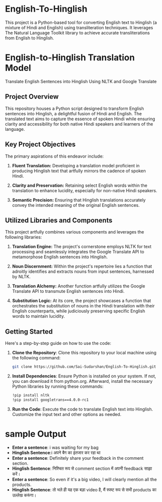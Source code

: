 # English-To-Hinglish
This project is a Python-based tool for converting English text to Hinglish (a mixture of Hindi and English) using transliteration techniques. It leverages The Natural Language Toolkit library to achieve accurate transliterations from English to Hinglish.
# English-to-Hinglish Translation Model

Translate English Sentences into Hinglish Using NLTK and Google Translate

## Project Overview

This repository houses a Python script designed to transform English sentences into Hinglish, a delightful fusion of Hindi and English. The translated text aims to capture the essence of spoken Hindi while ensuring clarity and accessibility for both native Hindi speakers and learners of the language.

## Key Project Objectives

The primary aspirations of this endeavor include:

1. **Fluent Translation:** Developing a translation model proficient in producing Hinglish text that artfully mirrors the cadence of spoken Hindi.

2. **Clarity and Preservation:** Retaining select English words within the translation to enhance lucidity, especially for non-native Hindi speakers.

3. **Semantic Precision:** Ensuring that Hinglish translations accurately convey the intended meaning of the original English sentences.

## Utilized Libraries and Components

This project artfully combines various components and leverages the following libraries:

1. **Translation Engine:** The project's cornerstone employs NLTK for text processing and seamlessly integrates the Google Translate API to metamorphose English sentences into Hinglish.

2. **Noun Discernment:** Within the project's repertoire lies a function that adroitly identifies and extracts nouns from input sentences, harnessed by NLTK.

3. **Translation Alchemy:** Another function artfully utilizes the Google Translate API to transmute English sentences into Hindi.

4. **Substitution Logic:** At its core, the project showcases a function that orchestrates the substitution of nouns in the Hindi translation with their English counterparts, while judiciously preserving specific English words to maintain lucidity.

## Getting Started
Here's a step-by-step guide on how to use the code:
1. **Clone the Repository**: Clone this repository to your local machine using the following command:

   ```bash
   git clone https://github.com/Sai-Sudarshan/English-To-Hinglish.git
   
2. **Install Dependencies**: Ensure Python is installed on your system. If not, you can download it from python.org. Afterward, install the necessary Python libraries by running these commands:

    ```bash
    !pip install nltk
    !pip install googletrans==4.0.0-rc1
    
3. **Run the Code**: Execute the code to translate English text into Hinglish. Customize the input text and other options as needed.

# sample Output

- **Enter a sentence**: i was waiting for my bag
- **Hinglish Sentence**:i अपने बैग का इंतजार कर रहा था
- **Enter a sentence**: Definitely share your feedback in the comment section.
- **Hinglish Sentence**: निश्चित रूप से comment section में अपनी feedback साझा करें।
- **Enter a sentence**: So even if it's a big video, I will clearly mention all the products.
- **Hinglish Sentence**: तो भले ही यह एक बड़ा video है, मैं स्पष्ट रूप से सभी products का उल्लेख करूंगा।

